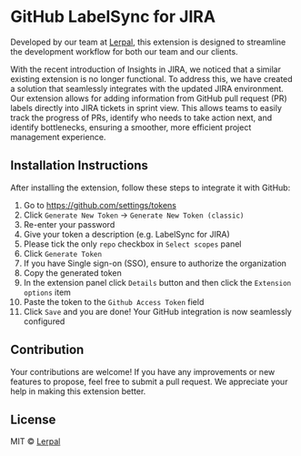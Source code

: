 # GitHub LabelSync for JIRA
Developed by our team at [Lerpal](https://lerpal.com/), this extension is designed to streamline the development workflow for both our team and our clients.

With the recent introduction of Insights in JIRA, we noticed that a similar existing extension is no longer functional. To address this, we have created a solution that seamlessly integrates with the updated JIRA environment. Our extension allows for adding information from GitHub pull request (PR) labels directly into JIRA tickets in sprint view. This allows teams to easily track the progress of PRs, identify who needs to take action next, and identify bottlenecks, ensuring a smoother, more efficient project management experience.

## Installation Instructions
After installing the extension, follow these steps to integrate it with GitHub:

1. Go to https://github.com/settings/tokens
2. Click `Generate New Token` -> `Generate New Token (classic)` 
3. Re-enter your password
4. Give your token a description (e.g. LabelSync for JIRA)
5. Please tick the only `repo` checkbox in `Select scopes` panel
6. Click `Generate Token`
7. If you have Single sign-on (SSO), ensure to authorize the organization
8. Copy the generated token
9. In the extension panel click `Details` button and then click the `Extension options` item
10. Paste the token to the `Github Access Token` field 
11. Click `Save` and you are done! Your GitHub integration is now seamlessly configured

## Contribution
Your contributions are welcome! If you have any improvements or new features to propose, feel free to submit a pull request. We appreciate your help in making this extension better.

## License
MIT © [Lerpal](https://lerpal.com/)
